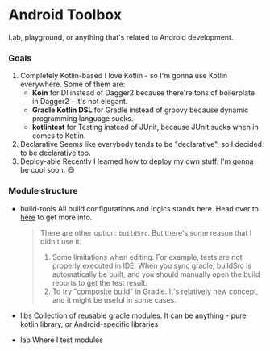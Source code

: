 # Android Toolbox

Lab, playground, or anything that's related to Android development.



### Goals

1. Completely Kotlin-based
   I love Kotlin - so I'm gonna use Kotlin everywhere.
   Some of them are:
   - **Koin** for DI instead of Dagger2 because there're tons of boilerplate in Dagger2 - it's not elegant.
   - **Gradle Kotlin DSL** for Gradle instead of groovy because dynamic programming language sucks.
   - **kotlintest** for Testing instead of JUnit, because JUnit sucks when in comes to Kotlin.
2. Declarative
   Seems like everybody tends to be "declarative", so I decided to be declarative too.
3. Deploy-able
   Recently I learned how to deploy my own stuff. I'm gonna be cool soon. 😎



### Module structure

- build-tools
  All build configurations and logics stands here. Head over to [here](https://docs.gradle.org/current/userguide/organizing_gradle_projects.html#sec:build_sources) to get more info.

  > There are other option: `buildSrc`. But there's some reason that I didn't use it.
  >
  > 1. Some limitations when editing. For example, tests are not properly executed in IDE. When you sync gradle, buildSrc is automatically be built, and you should manually open the build reports to get the test result.
  > 2. To try "composite build" in Gradle. It's relatively new concept, and it might be useful in some cases.

- libs
  Collection of reusable gradle modules. It can be anything - pure kotlin library, or Android-specific libraries

- lab
  Where I test modules
